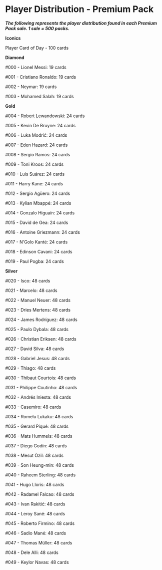 # Player Distribution - Premium Pack

**_The following represents the player distribution found in each Premium Pack sale. 1 sale = 500 packs._**

**Iconics**

Player Card of Day - 100 cards 

**Diamond**

#000 - Lionel Messi: 19 cards

#001 - Cristiano Ronaldo: 19 cards

#002 - Neymar: 19 cards

#003 - Mohamed Salah: 19 cards

**Gold**

#004 - Robert Lewandowski: 24 cards

#005 - Kevin De Bruyne: 24 cards

#006 - Luka Modrić: 24 cards

#007 - Eden Hazard: 24 cards

#008 - Sergio Ramos: 24 cards

#009 - Toni Kroos: 24 cards

#010 - Luis Suárez: 24 cards

#011 - Harry Kane: 24 cards

#012 - Sergio Agüero: 24 cards

#013 - Kylian Mbappé: 24 cards

#014 - Gonzalo Higuaín: 24 cards

#015 - David de Gea: 24 cards

#016 - Antoine Griezmann: 24 cards

#017 - N'Golo Kanté: 24 cards

#018 - Edinson Cavani: 24 cards

#019 - Paul Pogba: 24 cards

**Silver**

#020 - Isco: 48 cards

#021 - Marcelo: 48 cards

#022 - Manuel Neuer: 48 cards

#023 - Dries Mertens: 48 cards

#024 - James Rodríguez: 48 cards

#025 - Paulo Dybala: 48 cards

#026 - Christian Eriksen: 48 cards

#027 - David Silva: 48 cards

#028 - Gabriel Jesus: 48 cards

#029 - Thiago: 48 cards

#030 - Thibaut Courtois: 48 cards

#031 - Philippe Coutinho: 48 cards

#032 - Andrés Iniesta: 48 cards

#033 - Casemiro: 48 cards

#034 - Romelu Lukaku: 48 cards

#035 - Gerard Piqué: 48 cards

#036 - Mats Hummels: 48 cards

#037 - Diego Godín: 48 cards

#038 - Mesut Özil: 48 cards

#039 - Son Heung-min: 48 cards

#040 - Raheem Sterling: 48 cards

#041 - Hugo Lloris: 48 cards

#042 - Radamel Falcao: 48 cards

#043 - Ivan Rakitić: 48 cards

#044 - Leroy Sané: 48 cards

#045 - Roberto Firmino: 48 cards

#046 - Sadio Mané: 48 cards

#047 - Thomas Müller: 48 cards

#048 - Dele Alli: 48 cards

#049 - Keylor Navas: 48 cards


